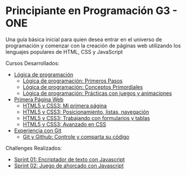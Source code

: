 # Principiante en Programación G3 - ONE
Una guía básica inicial para quien desea entrar en el universo de programación y comenzar con la creación de páginas web utilizando los lenguajes populares de HTML, CSS y JavaScript

Cursos Desarrollados: 
 - [Lógica de programación](./)
    - [Lógica de programación: Primeros Pasos](./)
    - [Lógica de programación: Conceptos Primordiales](./)
    - [Lógica de programación: Prácticas con juegos y animaciones](./)
 - [Primera Página Web](./)
    - [HTML5 y CSS3: Mi primera página](./)
    - [HTML5 y CSS3: Posicionamiento, listas, navegación](./)
    - [HTML5 y CSS3: Trabajando con formularios y tablas](./)
    - [HTML5 y CSS3: Avanzado en CSS](./)
 - [Experiencia con Git](./)
    - [Git y Github: Controle y comparta su código](./)
    
Challenges Realizados: 
 - [Sprint 01: Encriptador de texto con Javascript](./) 
 - [Sprint 02: Juego de ahorcado con Javascript](./)  
